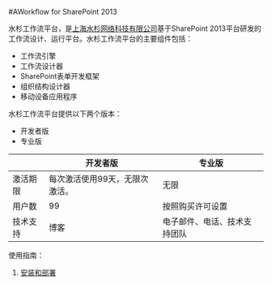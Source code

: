 #AWorkflow for SharePoint 2013

水杉工作流平台，是[上海水杉网络科技有限公司](http:www.shuishan-tech.com)基于SharePoint 2013平台研发的工作流设计、运行平台。水杉工作流平台的主要组件包括：
* 工作流引擎
* 工作流设计器
* SharePoint表单开发框架
* 组织结构设计器
* 移动设备应用程序


水杉工作流平台提供以下两个版本：
* 开发者版
* 专业版


|  | 开发者版 | 专业版 |
| -- | -- | -- |
| 激活期限 | 每次激活使用99天，无限次激活。 | 无限 |
| 用户数 | 99 | 按照购买许可设置 |
| 技术支持 | 博客 | 电子邮件、电话、技术支持团队 |


使用指南：
1. [安装和部署](installation/readme.md)

